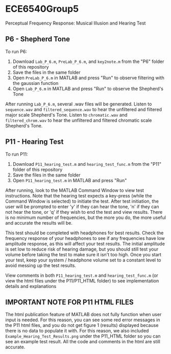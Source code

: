 # ECE6540Group5
Perceptual Frequency Response: Musical Illusion and Hearing Test

## P6 - Shepherd Tone

To run P6:
1. Download `Lab_P_6.m`, `PreLab_P_6.m`, and `key2note.m` from the "P6" folder of this repository
2. Save the files in the same folder
3. Open `PreLab_P_6.m` in MATLAB and press "Run" to observe filtering with the gaussian function
4. Open `Lab_P_6.m` in MATLAB and press "Run" to observe the Shepherd's Tone

After running `Lab_P_6.m`, several .wav files will be generated. Listen to `sequence.wav` and `filtered_sequence.wav` to hear the unfiltered and filtered major scale Shepherd's Tone. Listen to `chromatic.wav` and `filtered_chrom.wav` to hear the unfiltered and filtered chromatic scale Shepherd's Tone.


## P11 - Hearing Test

To run P11:
1. Download `P11_hearing_test.m` and `hearing_test_func.m` from the "P11" folder of this repository
2. Save the files in the same folder
3. Open `P11_hearing_test.m` in MATLAB and press "Run"

After running, look to the MATLAB Command Window to view test instructions. Note that the hearing test expects a key-press (while the Command Window is selected) to initiate the test. After test initiation, the user will be prompted to enter 'y' if they can hear the tone, 'n' if they can not hear the tone, or 'q' if they wish to end the test and view results. There is no minimum number of frequencies, but the more you do, the more useful and accurate the results will be.

This test should be completed with headphones for best results. Check the frequency response of your headphones to see if any frequencies have low amplitude response, as this will affect your test results. The initial amplitude is set low to reduce risk of hearing damage, but you should still test your volume before taking the test to make sure it isn't too high. Once you start your test, keep your system / headphone volume set to a constant level to avoid messing up the test results. 

View comments in both `P11_hearing_test.m` and `hearing_test_func.m` (or view the html files under the P11/P11_HTML folder) to see implementation details and explanations

## IMPORTANT NOTE FOR P11 HTML FILES

The html publication feature of MATLAB does not fully function when user input is needed. For this reason, you can see some red error messages in the P11 html files, and you do not get figure 1 (results) displayed because there is no data to populate it with. For this reason, we also included `Example_Hearing_Test_Results.png` under the P11_HTML folder so you can see an example test result. All the code and comments in the html are still accurate.
